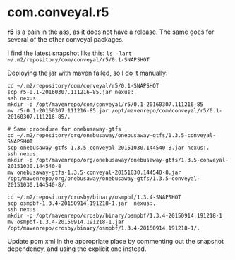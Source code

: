 # com.conveyal.r5

**r5** is a pain in the ass, as it does not have a release.
The same goes for several of the other conveyal packages.

I find the latest snapshot like this:
`ls -lart ~/.m2/repository/com/conveyal/r5/0.1-SNAPSHOT`

Deploying the jar with maven failed, so I do it manually:
```
cd ~/.m2/repository/com/conveyal/r5/0.1-SNAPSHOT
scp r5-0.1-20160307.111216-85.jar nexus:.
ssh nexus
mkdir -p /opt/mavenrepo/com/conveyal/r5/0.1-20160307.111216-85
mv r5-0.1-20160307.111216-85.jar /opt/mavenrepo/com/conveyal/r5/0.1-20160307.111216-85/.

# Same procedure for onebusaway-gtfs
cd ~/.m2/repository/org/onebusaway/onebusaway-gtfs/1.3.5-conveyal-SNAPSHOT
scp onebusaway-gtfs-1.3.5-conveyal-20151030.144540-8.jar nexus:.
ssh nexus
mkdir -p /opt/mavenrepo/org/onebusaway/onebusaway-gtfs/1.3.5-conveyal-20151030.144540-8
mv onebusaway-gtfs-1.3.5-conveyal-20151030.144540-8.jar /opt/mavenrepo/org/onebusaway/onebusaway-gtfs/1.3.5-conveyal-20151030.144540-8/.

cd ~/.m2/repository/crosby/binary/osmpbf/1.3.4-SNAPSHOT
scp osmpbf-1.3.4-20150914.191218-1.jar  nexus:.
ssh nexus
mkdir -p /opt/mavenrepo/crosby/binary/osmpbf/1.3.4-20150914.191218-1
mv osmpbf-1.3.4-20150914.191218-1.jar /opt/mavenrepo/crosby/binary/osmpbf/1.3.4-20150914.191218-1/.

```

Update pom.xml in the appropriate place by commenting out the snapshot
dependency, and using the explicit one instead.
